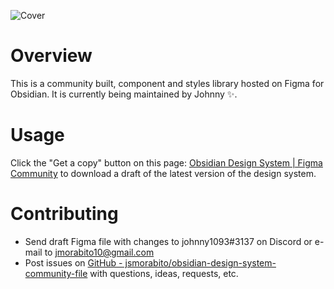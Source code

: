 ![Cover](https://github.com/jsmorabito/obsidian-design-system-community-file/assets/46250921/6ea886d7-f93a-4753-a0cc-78f45c1f320f)

# Overview
This is a community built, component and styles library hosted on Figma for Obsidian. It is currently being maintained by Johnny ✨.

# Usage
Click the "Get a copy" button on this page: [Obsidian Design System | Figma Community](https://www.figma.com/community/file/1172227539881210762) to download a draft of the latest version of the design system.

# Contributing
- Send draft Figma file with changes to johnny1093#3137 on Discord or e-mail to jmorabito10@gmail.com  
- Post issues on [GitHub - jsmorabito/obsidian-design-system-community-file](https://github.com/jsmorabito/obsidian-design-system-community-file) with questions, ideas, requests, etc.
